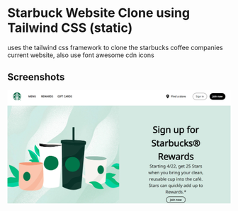 
# Starbuck Website Clone using Tailwind CSS (static)
 uses the tailwind css framework to clone the starbucks coffee companies current website, also use font awesome cdn icons 




## Screenshots

![App Screenshot](https://github.com/tanmaychk/starbucks-tailwindcss-clone/blob/2f6fcae1f22f4e757e518f2107a6fdc31687e55c/Screenshot%20Capture%20-%202022-11-05%20-%2010-44-05.png)

